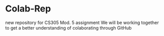 # Colab-Rep
new repository for CS305 Mod. 5 assignment
We will be working together to get a better understanding of colaborating through GitHub
